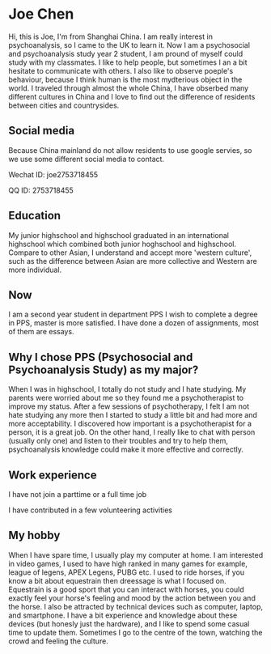 # Joe Chen
Hi, this is Joe, I'm from Shanghai China. I am really interest in psychoanalysis, so I came to the UK to learn it. Now I am a psychosocial and psychoanalysis study year 2 student, I am pround of myself could study with my classmates. I like to help people, but sometimes I an a bit hesitate to communicate with others. I also like to observe poeple's behaviour, because I think human is the most mydterious object in the world. I traveled through almost the whole China, I have obserbed many different cultures in China and I love to find out the difference of residents between cities and countrysides.


## Social media
Because China mainland do not allow residents to use google servies, so we use some different social media to contact.

Wechat ID: joe2753718455

QQ ID: 2753718455


## Education
My junior highschool and highschool graduated in an international highschool which combined both junior hoghschool and highschool. Compare to other Asian, I understand and accept more 'western culture', such as the difference between Asian are more collective and Western are more individual. 


## Now
I am a second year student in department PPS
I wish to complete a degree in PPS, master is more satisfied. 
I have done a dozen of assignments, most of them are essays.


## Why I chose PPS (Psychosocial and Psychoanalysis Study) as my major?
When I was in highschool, I totally do not study and I hate studying. My parents were worried about me so they found me a psychotherapist to improve my status. After a few sessions of psychotherapy, I felt I am not hate studying any more then I started to study a little bit and had more and more acceptability. I discovered how important is a psychotherapist for a person, it is a great job. On the other hand, I really like to chat with person (usually only one) and listen to their troubles and try to help them, psychoanalysis knowledge could make it more effective and correctly. 


## Work experience
I have not join a parttime or a full time job

I have contributed in a few volunteering activities


## My hobby
When I have spare time, I usually play my computer at home. I am interested in video games, I used to have high ranked in many games for example, league of legens, APEX Legens, PUBG etc. I used to ride horses, if you know a bit about equestrain then dreessage is what I focused on. Equestrain is a good sport that you can interact with horses, you
could exactly feel your horse's feeling and mood by the action between you and the horse. I also be attracted by technical devices such as computer, laptop, and smartphone. 
I have a bit experience and knowledge about these devices (but honesly just the hardware), and I like to spend some casual time to update them. Sometimes I go to the centre of the town, watching the crowd and feeling the culture. 
